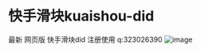 # 快手滑块kuaishou-did
最新 网页版 快手滑块did 注册使用
q:323026390
![image](https://github.com/user-attachments/assets/187625f1-6320-4fb6-ad35-14a910959ecc)
